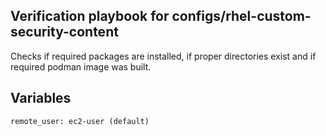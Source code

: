 ## Verification playbook for configs/rhel-custom-security-content

Checks if required packages are installed, if proper directories exist and if required podman image was built.

## Variables

```
remote_user: ec2-user (default)
```

